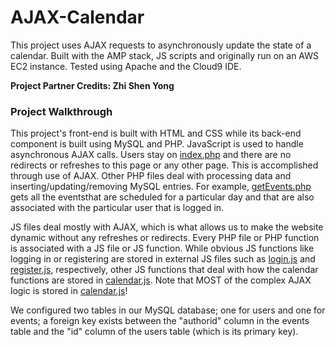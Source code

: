 # AJAX-Calendar

This project uses AJAX requests to asynchronously update the state of a calendar. Built with the AMP stack, JS scripts and originally run on an AWS EC2 instance. Tested using Apache and the Cloud9 IDE.

**Project Partner Credits: Zhi Shen Yong**

### Project Walkthrough

This project's front-end is built with HTML and CSS while its back-end component is built using MySQL and PHP. 
JavaScript is used to handle asynchronous AJAX calls. Users stay on [index.php](index.php) and there are no 
redirects or refreshes to this page or any other page. This is accomplished through use of AJAX. Other 
PHP files deal with processing data and inserting/updating/removing MySQL entries. For example, 
[getEvents.php](getEvents.php) gets all the eventsthat are scheduled for a particular day and that 
are also associated with the particular user that is logged in. 

JS files deal mostly with AJAX, which is what allows us to make the website
dynamic without any refreshes or redirects. Every PHP file or PHP function is 
associated with a JS file or JS function. While obvious JS functions like 
logging in or registering are stored in external JS files such as [login.js](login.js)
and [register.js](register.js), respectively, other JS functions that deal with 
how the calendar functions are stored in [calendar.js](calendar.js). Note that MOST
of the complex AJAX logic is stored in [calendar.js](calendar.js)!

We configured two tables in our MySQL database; one for users and one for events; a foreign key exists
between the "authorid" column in the events table and the "id" column of the users table (which is its primary key). 
